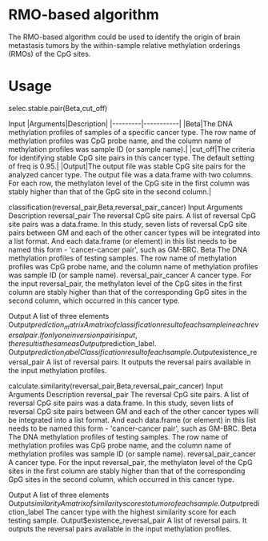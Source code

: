 # RMO-based algorithm
The RMO-based algorithm could be used to identify the origin of brain metastasis tumors by the within-sample relative methylation orderings (RMOs) of the CpG sites.
# Usage
selec.stable.pair(Beta,cut_off)

Input
|Arguments|Description|
|---------|-----------|
|Beta|The DNA methylation profiles of samples of a specific cancer type. The row name of methylation profiles was CpG probe name, and the column name of methylation profiles was sample ID (or sample name).|
|cut_off|The criteria for identifying stable CpG site pairs in this cancer type. The default setting of freq is 0.95.|
|Output|The output file was stable CpG site pairs for the analyzed cancer type. The output file was a data.frame with two columns. For each row, the methylaton level of the CpG site in the first column was stably higher than that of the GpG site in the second column.|

classification(reversal_pair,Beta,reversal_pair_cancer)
Input
Arguments	Description
reversal_pair	The reversal CpG site pairs. A list of reversal CpG site pairs was a data.frame. In this study, seven lists of reversal CpG site pairs between GM and each of the other cancer types will be integrated into a list format. And each data.frame (or element) in this list needs to be named this form - 'cancer-cancer pair', such as GM-BRC.
Beta	The DNA methylation profiles of testing samples. The row name of methylation profiles was CpG probe name, and the column name of methylation profiles was sample ID (or sample name).
reversal_pair_cancer	A cancer type. For the input reversal_pair, the methylaton level of the CpG sites in the first column are stably higher than that of the corresponding GpG sites in the second column, which occurred in this cancer type. 

Output
A list of three elements 
Output$prediction_matrix	A matrix of classification result of each sample in each reversal pair. If only one inversion pair is input, the result is the same as Output$prediction_label.
Output$prediction_label	Classification result of each sample.
Output$existence_reversal_pair	A list of reversal pairs. It outputs the reversal pairs available in the input methylation profiles.


calculate.similarity(reversal_pair,Beta,reversal_pair_cancer)
Input
Arguments	Description
reversal_pair	The reversal CpG site pairs. A list of reversal CpG site pairs was a data.frame. In this study, seven lists of reversal CpG site pairs between GM and each of the other cancer types will be integrated into a list format. And each data.frame (or element) in this list needs to be named this form - 'cancer-cancer pair', such as GM-BRC.
Beta	The DNA methylation profiles of testing samples. The row name of methylation profiles was CpG probe name, and the column name of methylation profiles was sample ID (or sample name).
reversal_pair_cancer	A cancer type. For the input reversal_pair, the methylaton level of the CpG sites in the first column are stably higher than that of the corresponding GpG sites in the second column, which occurred in this cancer type. 

Output
A list of three elements 
Output$similarity	A matrix of similarity scores to tumor of each sample.
Output$prediction_label	The cancer type with the highest similarity score for each testing sample.
Output$existence_reversal_pair	A list of reversal pairs. It outputs the reversal pairs available in the input methylation profiles.
